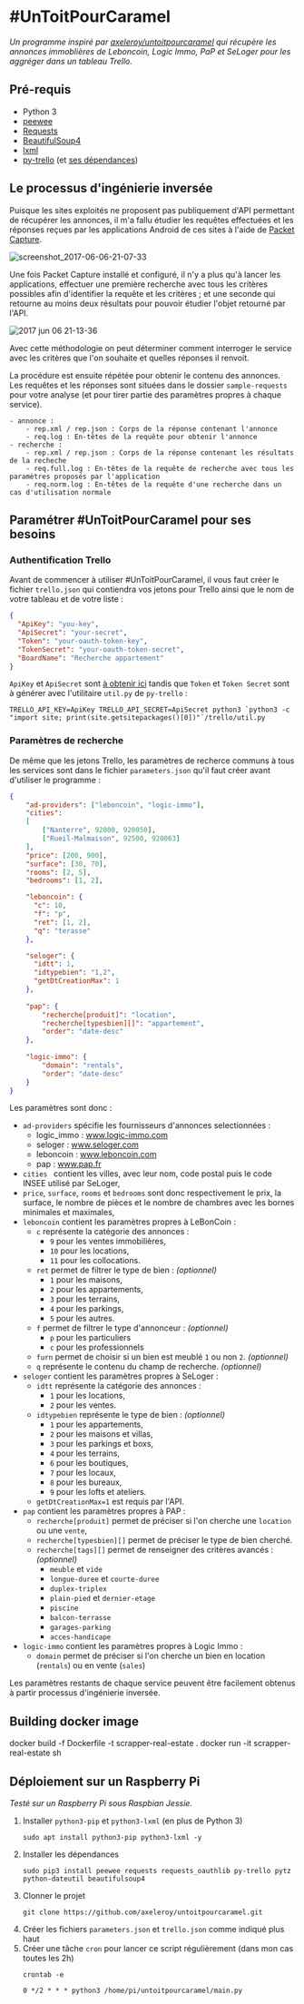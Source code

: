 # \#UnToitPourCaramel
_Un programme inspiré par [axeleroy/untoitpourcaramel](https://github.com/axeleroy/untoitpourcaramel) 
qui récupère les annonces immoblières de Leboncoin, Logic Immo, PaP et SeLoger pour les aggréger dans un tableau Trello._

## Pré-requis
* Python 3
* [peewee](http://docs.peewee-orm.com/en/latest/)
* [Requests](https://requests.readthedocs.io/en/master/)
* [BeautifulSoup4](https://www.crummy.com/software/BeautifulSoup/bs4/doc/)
* [lxml](http://lxml.de/index.html)
* [py-trello](https://pypi.python.org/pypi/py-trello/0.6.1) 
    (et [ses dépendances](https://github.com/sarumont/py-trello/blob/master/requirements.txt))


## Le processus d'ingénierie inversée
Puisque les sites exploités ne proposent pas publiquement d'API permettant de récupérer les annonces,
il m'a fallu étudier les requêtes effectuées et les réponses reçues par les applications Android de
ces sites à l'aide de [Packet Capture](https://play.google.com/store/apps/details?id=app.greyshirts.sslcapture).

![screenshot_2017-06-06-21-07-33](https://user-images.githubusercontent.com/3141536/26847585-e25bbec2-4afd-11e7-83a5-bbd0659456a0.png)

Une fois Packet Capture installé et configuré, il n'y a plus qu'à lancer les applications, effectuer une première
recherche avec tous les critères possibles afin d'identifier la requête et les critères ; et une seconde qui retourne au
moins deux résultats pour pouvoir étudier l'objet retourné par l'API.

![2017 jun 06 21-13-36](https://user-images.githubusercontent.com/3141536/26847599-ee1a587c-4afd-11e7-9a96-d406b1917a0a.png)

Avec cette méthodologie on peut déterminer comment interroger le service avec les critères que l'on souhaite et
quelles réponses il renvoit.

La procédure est ensuite répétée pour obtenir le contenu des annonces. Les requêtes et les réponses sont situées
dans le dossier `sample-requests` pour votre analyse (et pour tirer partie des paramètres propres à chaque service).
```
- annonce :
    - rep.xml / rep.json : Corps de la réponse contenant l'annonce
    - req.log : En-têtes de la requête pour obtenir l'annonce
- recherche :
    - rep.xml / rep.json : Corps de la réponse contenant les résultats de la recheche
    - req.full.log : En-têtes de la requête de recherche avec tous les paramètres proposés par l'application
    - req.norm.log : En-têtes de la requête d'une recherche dans un cas d'utilisation normale
```

## Paramétrer \#UnToitPourCaramel pour ses besoins
### Authentification Trello
Avant de commencer à utiliser \#UnToitPourCaramel, il vous faut créer le fichier `trello.json` qui contiendra vos
jetons pour Trello ainsi que le nom de votre tableau et de votre liste :
```json
{
  "ApiKey": "you-key",
  "ApiSecret": "your-secret",
  "Token": "your-oauth-token-key",
  "TokenSecret": "your-oauth-token-secret",
  "BoardName": "Recherche appartement"
}
```
`ApiKey` et `ApiSecret` sont [à obtenir ici](https://trello.com/1/appKey/generate) tandis que `Token`
et `Token Secret` sont à générer avec l'utilitaire `util.py` de `py-trello` :
```
TRELLO_API_KEY=ApiKey TRELLO_API_SECRET=ApiSecret python3 `python3 -c "import site; print(site.getsitepackages()[0])"`/trello/util.py
```

### Paramètres de recherche
De même que les jetons Trello, les paramètres de recherce communs à tous les services sont dans le fichier 
`parameters.json` qu'il faut créer avant d'utiliser le programme :
```json
{
    "ad-providers": ["leboncoin", "logic-immo"],
    "cities":
    [
        ["Nanterre", 92000, 920050],
        ["Rueil-Malmaison", 92500, 920063]
    ],
    "price": [200, 900],
    "surface": [30, 70],
    "rooms": [2, 5],
    "bedrooms": [1, 2],

    "leboncoin": {
      "c": 10,
      "f": "p",
      "ret": [1, 2],
      "q": "terasse"
    },

    "seloger": {
      "idtt": 1,
      "idtypebien": "1,2",
      "getDtCreationMax": 1
    },
    
    "pap": {
        "recherche[produit]": "location",
        "recherche[typesbien][]": "appartement",
        "order": "date-desc"
    },
    
    "logic-immo": {
        "domain": "rentals",
        "order": "date-desc"
    }
}

```
Les paramètres sont donc :
 * `ad-providers` spécifie les fournisseurs d'annonces selectionnées : 
    * logic_immo : www.logic-immo.com
    * seloger : www.seloger.com
    * leboncoin : www.leboncoin.com
    * pap : www.pap.fr
 * `cities ` contient les villes, avec leur nom, code postal puis le code INSEE utilisé par SeLoger,
 * `price`, `surface`, `rooms` et `bedrooms`  sont donc respectivement le prix, la surface, le nombre de pièces et le 
 nombre de chambres avec les bornes minimales et maximales,
 * `leboncoin` contient les paramètres propres à LeBonCoin :
   * `c` représente la catégorie des annonces : 
     * `9` pour les ventes immobilières, 
     * `10` pour les locations,
     * `11` pour les collocations. 
   * `ret` permet de filtrer le type de bien : _(optionnel)_
     * `1` pour les maisons,
     * `2` pour les appartements,
     * `3` pour les terrains,
     * `4` pour les parkings,
     * `5` pour les autres.
   * `f` permet de filtrer le type d'annonceur : _(optionnel)_
     * `p` pour les particuliers
     * `c` pour les professionnels
   * `furn` permet de choisir si un bien est meublé `1` ou non `2`. _(optionnel)_
   * `q` représente le contenu du champ de recherche. _(optionnel)_
 * `seloger` contient les paramètres propres à SeLoger :
   * `idtt` représente la catégorie des annonces : 
     * `1` pour les locations,
     * `2` pour les ventes.
   * `idtypebien` représente le type de bien : _(optionnel)_
     * `1` pour les appartements,
     * `2` pour les maisons et villas,
     * `3` pour les parkings et boxs,
     * `4` pour les terrains,
     * `6` pour les boutiques,
     * `7` pour les locaux,
     * `8` pour les bureaux,
     * `9` pour les lofts et ateliers.
   * `getDtCreationMax=1` est requis par l'API.
 * `pap` contient les paramètres propres à PAP :
   * `recherche[produit]` permet de préciser si l'on cherche une `location` ou une `vente`,
   * `recherche[typesbien][]` permet de préciser le type de bien cherché.
   * `recherche[tags][]` permet de renseigner des critères avancés : _(optionnel)_
     * `meuble` et `vide`
     * `longue-duree` et `courte-duree`
     * `duplex-triplex`
     * `plain-pied` et `dernier-etage`
     * `piscine`
     * `balcon-terrasse`
     * `garages-parking`
     * `acces-handicape`
 * `logic-immo` contient les paramètres propres à Logic Immo :
   * `domain` permet de préciser si l'on cherche un bien en location (`rentals`) ou en vente (`sales`)
   
Les paramètres restants de chaque service peuvent être facilement obtenus à partir processus d'ingénierie inversée.
   
## Building docker image
docker build -f Dockerfile -t scrapper-real-estate .
docker run -it scrapper-real-estate sh


## Déploiement sur un Raspberry Pi
_Testé sur un Raspberry Pi sous Raspbian Jessie._

1. Installer `python3-pip` et `python3-lxml` (en plus de Python 3)
    ```
    sudo apt install python3-pip python3-lxml -y
    ```
2. Installer les dépendances
    ```
    sudo pip3 install peewee requests requests_oauthlib py-trello pytz python-dateutil beautifulsoup4
    ```
3. Clonner le projet
    ```
    git clone https://github.com/axeleroy/untoitpourcaramel.git
    ```
4. Créer les fichiers `parameters.json` et `trello.json` comme indiqué plus haut
5. Créer une tâche `cron` pour lancer ce script régulièrement (dans mon cas toutes les 2h)
    ```
    crontab -e
    ```
    ```
    0 */2 * * * python3 /home/pi/untoitpourcaramel/main.py
    ```
